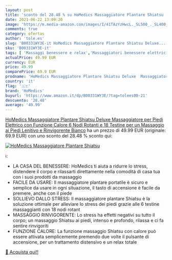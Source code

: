 ```yaml
---
layout: post
title: 'sconto del 28.48 % su HoMedics Massaggiatore Plantare Shiatsu   '
date: 2021-06-22 13:09:20
image: 'https://m.media-amazon.com/images/I/41TAzYzHwcL._SL500_._SL400_.jpg'
comments: true
category: ofertas
author: 'tole.es'
slug: 'B00331WY3E-it HoMedics Massaggiatore Plantare Shiatsu Deluxe...'
sku: 'B00331WY3E-it'
tags: [ 'Massaggi benessere e relax','Massaggiatori benessere elettrici','Massaggiatori benessere elettrici piedi','Massaggiatori elettrici manuali','Salute e benessere','Salute e cura della persona','homedics', ]
actualPrice: 49.99 EUR
currency: EUR
price: 49.99
comparePrice: 69.9 EUR
prodname: 'HoMedics Massaggiatore Plantare Shiatsu Deluxe  Massaggiatore per Piedi Elettrico con Funzione Calore  6 Nodi Rotanti e 18 Testine per un Massaggio ai Piedi Lenitivo e Rinvigorente  Bianco'
country: 'it'
flag: '🇮🇹'
brand: 'HoMedics'
buyurl: 'https://www.amazon.it/dp/B00331WY3E/?tag=tolees00-21'
descuento: '28.48'
average: '49.99'
---
```


[HoMedics Massaggiatore Plantare Shiatsu Deluxe  Massaggiatore per Piedi Elettrico con Funzione Calore  6 Nodi Rotanti e 18 Testine per un Massaggio ai Piedi Lenitivo e Rinvigorente  Bianco](https://www.amazon.it/dp/B00331WY3E/?tag=tolees00-21) ha un prezzo di 49.99 EUR (originale: 69.9 EUR) con uno sconto del 28.48 % sconto qui:

[![HoMedics Massaggiatore Plantare Shiatsu ](https://m.media-amazon.com/images/I/41TAzYzHwcL._SL500_._SL400_.jpg)](https://www.amazon.it/dp/B00331WY3E/?tag=tolees00-21)

ℹ️:

- LA CASA DEL BENESSERE: HoMedics ti aiuta a ridurre lo stress, distendere il corpo e rilassarti direttamente nella comodità di casa tua con i suoi prodotti da massaggio
- FACILE DA USARE: Il massaggiatore plantare portatile è sicuro e semplice da usare in ogni situazione, il tasto di accensione è facile da premere, anche con il piede
- SOLLIEVO DALLO STRESS: Il massaggiatore plantare Shiatsu è la soluzione ottimale per alleviare lo stress dei piedi grazie alle 6 testine massaggianti con 18 nodi rotant
- MASSAGGIO RINVIGORENTE: Lo stress ha effetti negativi su tutto il corpo; un massaggio Shiatsu ai piedi, intenso e profondo, rilassa e ci fa sentire rinvigoriti
- FUNZIONE CALORE: La funzione massaggio Shiatsu con calore può essere attivata semplicemente premendo due volte il pulsante di accensione, per un trattamento distensivo e un relax totale

[🛒 Acquista qui!!](https://www.amazon.it/dp/B00331WY3E/?tag=tolees00-21)
